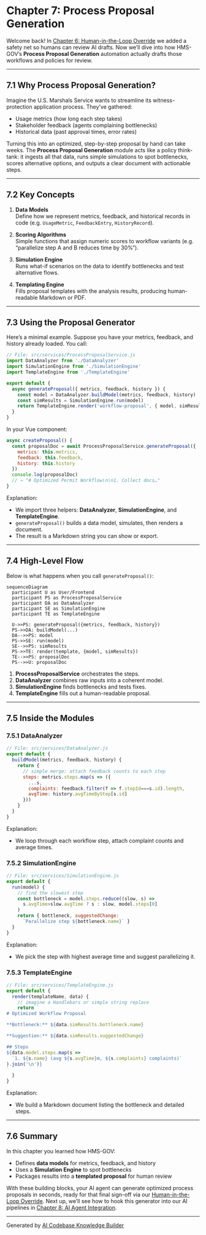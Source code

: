 # Chapter 7: Process Proposal Generation

Welcome back! In [Chapter 6: Human-in-the-Loop Override](06_human_in_the_loop_override_.md) we added a safety net so humans can review AI drafts. Now we’ll dive into how HMS-GOV’s **Process Proposal Generation** automation actually drafts those workflows and policies for review.

---

## 7.1 Why Process Proposal Generation?

Imagine the U.S. Marshals Service wants to streamline its witness-protection application process. They’ve gathered:

- Usage metrics (how long each step takes)  
- Stakeholder feedback (agents complaining bottlenecks)  
- Historical data (past approval times, error rates)  

Turning this into an optimized, step-by-step proposal by hand can take weeks. The **Process Proposal Generation** module acts like a policy think-tank: it ingests all that data, runs simple simulations to spot bottlenecks, scores alternative options, and outputs a clear document with actionable steps.

---

## 7.2 Key Concepts

1. **Data Models**  
   Define how we represent metrics, feedback, and historical records in code (e.g. `UsageMetric`, `FeedbackEntry`, `HistoryRecord`).

2. **Scoring Algorithms**  
   Simple functions that assign numeric scores to workflow variants (e.g. “parallelize step A and B reduces time by 30%”).

3. **Simulation Engine**  
   Runs what-if scenarios on the data to identify bottlenecks and test alternative flows.

4. **Templating Engine**  
   Fills proposal templates with the analysis results, producing human-readable Markdown or PDF.

---

## 7.3 Using the Proposal Generator

Here’s a minimal example. Suppose you have your metrics, feedback, and history already loaded. You call:

```js
// File: src/services/ProcessProposalService.js
import DataAnalyzer from './DataAnalyzer'
import SimulationEngine from './SimulationEngine'
import TemplateEngine from './TemplateEngine'

export default {
  async generateProposal({ metrics, feedback, history }) {
    const model = DataAnalyzer.buildModel(metrics, feedback, history)
    const simResults = SimulationEngine.run(model)
    return TemplateEngine.render('workflow-proposal', { model, simResults })
  }
}
```

In your Vue component:

```js
async createProposal() {
  const proposalDoc = await ProcessProposalService.generateProposal({
    metrics: this.metrics,
    feedback: this.feedback,
    history: this.history
  })
  console.log(proposalDoc) 
  // → "# Optimized Permit Workflow\n\n1. Collect docs…"
}
```

Explanation:
- We import three helpers: **DataAnalyzer**, **SimulationEngine**, and **TemplateEngine**.
- `generateProposal()` builds a data model, simulates, then renders a document.
- The result is a Markdown string you can show or export.

---

## 7.4 High-Level Flow

Below is what happens when you call `generateProposal()`:

```mermaid
sequenceDiagram
  participant U as User/Frontend
  participant PS as ProcessProposalService
  participant DA as DataAnalyzer
  participant SE as SimulationEngine
  participant TE as TemplateEngine

  U->>PS: generateProposal({metrics, feedback, history})
  PS->>DA: buildModel(...)
  DA-->>PS: model
  PS->>SE: run(model)
  SE-->>PS: simResults
  PS->>TE: render(template, {model, simResults})
  TE-->>PS: proposalDoc
  PS-->>U: proposalDoc
```

1. **ProcessProposalService** orchestrates the steps.  
2. **DataAnalyzer** combines raw inputs into a coherent model.  
3. **SimulationEngine** finds bottlenecks and tests fixes.  
4. **TemplateEngine** fills out a human-readable proposal.

---

## 7.5 Inside the Modules

### 7.5.1 DataAnalyzer

```js
// File: src/services/DataAnalyzer.js
export default {
  buildModel(metrics, feedback, history) {
    return {
      // simple merge: attach feedback counts to each step
      steps: metrics.steps.map(s => ({
        ...s,
        complaints: feedback.filter(f => f.stepId===s.id).length,
        avgTime: history.avgTimeByStep[s.id]
      }))
    }
  }
}
```
Explanation:  
- We loop through each workflow step, attach complaint counts and average times.

### 7.5.2 SimulationEngine

```js
// File: src/services/SimulationEngine.js
export default {
  run(model) {
    // find the slowest step
    const bottleneck = model.steps.reduce((slow, s) =>
      s.avgTime>slow.avgTime ? s : slow, model.steps[0]
    )
    return { bottleneck, suggestedChange:
      `Parallelize step ${bottleneck.name}` }
  }
}
```
Explanation:  
- We pick the step with highest average time and suggest parallelizing it.

### 7.5.3 TemplateEngine

```js
// File: src/services/TemplateEngine.js
export default {
  render(templateName, data) {
    // imagine a Handlebars or simple string replace
    return `
# Optimized Workflow Proposal

**Bottleneck:** ${data.simResults.bottleneck.name}

**Suggestion:** ${data.simResults.suggestedChange}

## Steps
${data.model.steps.map(s =>
  `1. ${s.name} (avg ${s.avgTime}m, ${s.complaints} complaints)`
).join('\n')}
`
  }
}
```
Explanation:  
- We build a Markdown document listing the bottleneck and detailed steps.

---

## 7.6 Summary

In this chapter you learned how HMS-GOV:
- Defines **data models** for metrics, feedback, and history  
- Uses a **Simulation Engine** to spot bottlenecks  
- Packages results into a **templated proposal** for human review  

With these building blocks, your AI agent can generate optimized process proposals in seconds, ready for that final sign-off via our [Human-in-the-Loop Override](06_human_in_the_loop_override_.md). Next up, we’ll see how to hook this generator into our AI pipelines in [Chapter 8: AI Agent Integration](08_ai_agent_integration_.md).

---

Generated by [AI Codebase Knowledge Builder](https://github.com/The-Pocket/Tutorial-Codebase-Knowledge)